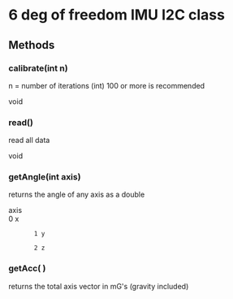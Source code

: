 # 6 deg of freedom IMU I2C class

## Methods

### calibrate(int n)

 n = number of iterations (int)   100 or more is recommended

void



### read()

read all data

void



### getAngle(int axis)

returns the angle of any axis as a double

axis           
           0 x

           1 y
           
           2 z 



### getAcc(  )

returns the total axis vector in mG's (gravity included)
